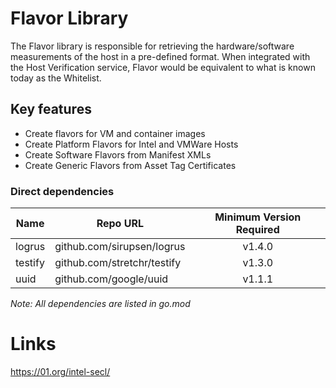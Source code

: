 # Flavor Library

The Flavor library is responsible for retrieving the hardware/software measurements of the host in a pre-defined format. 
When integrated with the Host Verification service, Flavor would be equivalent to what is known today as the Whitelist.

## Key features
- Create flavors for VM and container images
- Create Platform Flavors for Intel and VMWare Hosts
- Create Software Flavors from Manifest XMLs
- Create Generic Flavors from Asset Tag Certificates

### Direct dependencies

| Name                  | Repo URL                        | Minimum Version Required              |
| ----------------------| --------------------------------| :------------------------------------:|
| logrus                | github.com/sirupsen/logrus      | v1.4.0                                |
| testify               | github.com/stretchr/testify     | v1.3.0                                |
| uuid                  | github.com/google/uuid          | v1.1.1                                |

*Note: All dependencies are listed in go.mod*

# Links
https://01.org/intel-secl/
